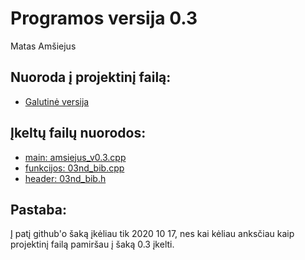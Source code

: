 # Programos versija 0.3
Matas Amšiejus

## Nuoroda į projektinį failą:
* [Galutinė versija](https://github.com/iLoveCepelinai/Objektinis_programavimas/releases/tag/v0.31)

## Įkeltų failų nuorodos:
* [main: amsiejus_v0.3.cpp](https://github.com/iLoveCepelinai/Objektinis_programavimas/blob/v_0.3/amsiejus_v0.3.cpp)
* [funkcijos: 03nd_bib.cpp](https://github.com/iLoveCepelinai/Objektinis_programavimas/blob/v_0.3/03nd_bib.cpp)
* [header: 03nd_bib.h](https://github.com/iLoveCepelinai/Objektinis_programavimas/blob/v_0.3/03nd_bib.h)

## Pastaba:
Į patį github'o šaką įkėliau tik 2020 10 17, nes kai kėliau anksčiau kaip projektinį failą pamiršau į šaką 0.3 įkelti.
